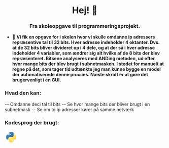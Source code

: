 <h1 align="center">Hej! 👋</h1>
<h3 align="center">Fra skoleopgave til programmeringsprojekt.</h3>

- 💬
**Vi fik en opgave for i skolen hvor vi skulle omdanne ip adressers repræsentive tal til 32 bits. Hver adresse indeholder 4 oktanter. Dvs. at de 32 bits bliver divideret op i 4 dele, og at der så i hver adresse indeholder 4 variabler, som ændrer sig alt hvilke af de 8 bits der blev repræsenteret. Bitsene analyseres med ANDing metoden, ud efter hvor mange bits der blev brugt i subnetmasken. I stedet for manuelt at regne på det, som tager tid udtænkte jeg man kunne bygge en model der automatiserede denne procces. Næste skridt er at gøre det brugervenligt i en GUI.**

<h3 align="left">Hvad den kan:</h3>
-- Omdanne deci tal til bits
-- Se hvor mange bits der bliver brugt i en subnetmask
-- Se om to ip adresser kører på samme netværk
<p align="left">
</p>

<h3 align="left">Kodesprog der brugt:</h3>
<p align="left"> <a href="https://www.python.org" target="_blank" rel="noreferrer"> <img src="https://raw.githubusercontent.com/devicons/devicon/master/icons/python/python-original.svg" alt="python" width="40" height="40"/> </a> </p>
